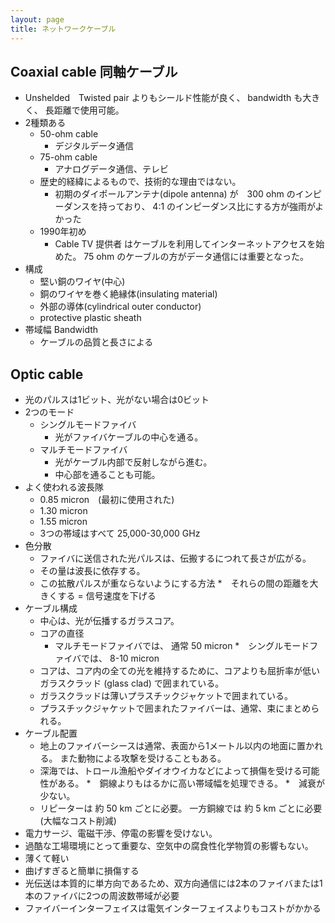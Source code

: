 ```yaml
---
layout: page
title: ネットワークケーブル
---
```


## Coaxial cable 同軸ケーブル

* Unshelded　Twisted pair よりもシールド性能が良く、 bandwidth も大きく、 長距離で使用可能。
* 2種類ある
    * 50-ohm cable
        * デジタルデータ通信
    * 75-ohm cable
        * アナログデータ通信、テレビ
    * 歴史的経緯によるもので、技術的な理由ではない。
        * 初期のダイポールアンテナ(dipole antenna) が　300 ohm のインピーダンスを持っており、 4:1 のインピーダンス比にする方が強雨がよかった
    * 1990年初め
        * Cable TV 提供者 はケーブルを利用してインターネットアクセスを始めた。 75 ohm のケーブルの方がデータ通信には重要となった。
* 構成
    * 堅い銅のワイヤ(中心)
    * 銅のワイヤを巻く絶縁体(insulating material)
    * 外部の導体(cylindrical outer conductor)
    * protective plastic sheath
* 帯域幅 Bandwidth
    * ケーブルの品質と長さによる

## Optic cable

* 光のパルスは1ビット、光がない場合は0ビット
* 2つのモード
    * シングルモードファイバ
        * 光がファイバケーブルの中心を通る。
    * マルチモードファイバ
        * 光がケーブル内部で反射しながら進む。
        * 中心部を通ることも可能。
* よく使われる波長隊
    * 0.85 micron　(最初に使用された)
    * 1.30 micron
    * 1.55 micron
    * 3つの帯域はすべて 25,000-30,000 GHz
* 色分散
    * ファイバに送信された光パルスは、伝搬するにつれて長さが広がる。
    * その量は波長に依存する。
    * この拡散パルスが重ならないようにする方法
        *　それらの間の距離を大きくする = 信号速度を下げる
* ケーブル構成
    * 中心は、光が伝播するガラスコア。
    * コアの直径
        * マルチモードファイバでは、 通常 50 micron
        *　シングルモードファイバでは、 8-10 micron
    * コアは、コア内の全ての光を維持するために、コアよりも屈折率が低いガラスクラッド (glass clad) で囲まれている。
    * ガラスクラッドは薄いプラスチックジャケットで囲まれている。
    * プラスチックジャケットで囲まれたファイバーは、通常、束にまとめられる。
* ケーブル配置
    * 地上のファイバーシースは通常、表面から1メートル以内の地面に置かれる。 また動物による攻撃を受けることもある。
    * 深海では、トロール漁船やダイオウイカなどによって損傷を受ける可能性がある。
*　銅線よりもはるかに高い帯域幅を処理できる。
*　減衰が少ない。
    * リピーターは 約 50 km ごとに必要。 一方銅線では 約 5 km ごとに必要 (大幅なコスト削減)
* 電力サージ、電磁干渉、停電の影響を受けない。
* 過酷な工場環境にとって重要な、空気中の腐食性化学物質の影響もない。
* 薄くて軽い
* 曲げすぎると簡単に損傷する
* 光伝送は本質的に単方向であるため、双方向通信には2本のファイバまたは1本のファイバに2つの周波数帯域が必要
* ファイバーインターフェイスは電気インターフェイスよりもコストがかかる
    